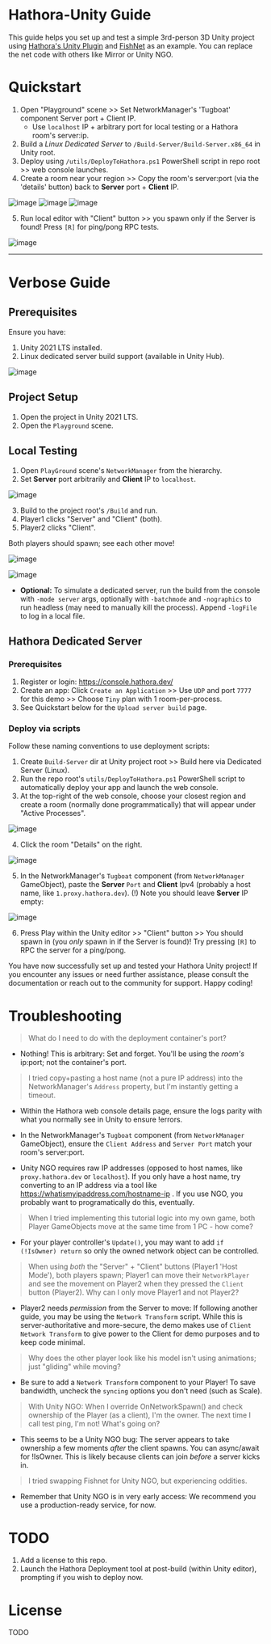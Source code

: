 # Hathora-Unity Guide

This guide helps you set up and test a simple 3rd-person 3D Unity project using [Hathora's Unity Plugin](https://assetstore.unity.com/packages/slug/256651) and [FishNet](https://github.com/FirstGearGames/FishNet) as an example. You can replace the net code with others like Mirror or Unity NGO.

# Quickstart

1. Open "Playground" scene >> Set NetworkManager's 'Tugboat' component Server port + Client IP.
   * Use `localhost` IP + arbitrary port for local testing or a Hathora room's server:ip.
2. Build a *Linux Dedicated Server* to `/Build-Server/Build-Server.x86_64` in Unity root.
3. Deploy using `/utils/DeployToHathora.ps1` PowerShell script in repo root >> web console launches.
4. Create a room near your region >> Copy the room's server:port (via the 'details' button) back to **Server** port + **Client** IP.

![image](https://user-images.githubusercontent.com/8840024/233578161-630e86bf-0bcd-4c43-9d97-0470367d1cfc.png)
![image](https://i.imgur.com/cENnBNn.png)
![image](https://i.imgur.com/cM32Vqq.png)

5. Run local editor with "Client" button >> you spawn only if the Server is found! Press `[R]` for ping/pong RPC tests.

![image](https://i.imgur.com/amil9K4.png)

__________________________

# Verbose Guide

## Prerequisites

Ensure you have:

1. Unity 2021 LTS installed.
2. Linux dedicated server build support (available in Unity Hub).

![image](https://user-images.githubusercontent.com/8840024/233582785-3755eb9c-584f-4cd0-b798-6f29eccacf4a.png)

## Project Setup

1. Open the project in Unity 2021 LTS.
2. Open the `Playground` scene.

## Local Testing

1. Open `PlayGround` scene's `NetworkManager` from the hierarchy.
2. Set **Server** port arbitrarily and **Client** IP to `localhost`.

![image](https://i.imgur.com/ZEbjEsO.png)

3. Build to the project root's `/Build` and run.
4. Player1 clicks "Server" and "Client" (both).
5. Player2 clicks "Client".

Both players should spawn; see each other move!

![image](https://user-images.githubusercontent.com/8840024/233584587-56352006-9103-4d3c-a817-fbedd21f0fe0.png)

![image](https://i.imgur.com/dMXjRGy.png)

* **Optional:** To simulate a dedicated server, run the build from the console with `-mode server` args, optionally with `-batchmode` and `-nographics` to run headless (may need to manually kill the process). Append `-logFile` to log in a local file.

## Hathora Dedicated Server

### Prerequisites

1. Register or login: https://console.hathora.dev/
2. Create an app: Click `Create an Application` >> Use `UDP` and port `7777` for this demo >> Choose `Tiny` plan with 1 room-per-process.
3. See Quickstart below for the `Upload server build` page.

### Deploy via scripts

Follow these naming conventions to use deployment scripts:

1. Create `Build-Server` dir at Unity project root >> Build here via Dedicated Server (Linux).
2. Run the repo root's `utils/DeployToHathora.ps1` PowerShell script to automatically deploy your app and launch the web console.
3. At the top-right of the web console, choose your closest region and create a room (normally done programmatically) that will appear under "Active Processes".

![image](https://user-images.githubusercontent.com/8840024/233578161-630e86bf-0bcd-4c43-9d97-0470367d1cfc.png)

4. Click the room "Details" on the right.

![image](https://i.imgur.com/qhaTYFq.png)

5. In the NetworkManager's `Tugboat` component (from `NetworkManager` GameObject), paste the **Server** `Port` and **Client** Ipv4 (probably a host name, like `1.proxy.hathora.dev`). (!) Note you should leave **Server** IP empty:

![image](https://i.imgur.com/faWmgcO.png)

6. Press Play within the Unity editor >> "Client" button >> You should spawn in (you _only_ spawn in if the Server is found)! Try pressing `[R]` to RPC the server for a ping/pong.

You have now successfully set up and tested your Hathora Unity project! If you encounter any issues or need further assistance, please consult the documentation or reach out to the community for support. Happy coding!

# Troubleshooting

> What do I need to do with the deployment container's port?

* Nothing! This is arbitrary: Set and forget. You'll be using the _room's_ ip:port; not the container's port.

> I tried copy+pasting a host name (not a pure IP address) into the NetworkManager's `Address` property, but I'm instantly getting a timeout.

* Within the Hathora web console details page, ensure the logs parity with what you normally see in Unity to ensure !errors.

* In the NetworkManager's `Tugboat` component (from `NetworkManager` GameObject), ensure the `Client Address` and `Server Port` match your room's server:port.

* Unity NGO requires raw IP addresses (opposed to host names, like `proxy.hathora.dev` or `localhost`). If you only have a host name, try converting to an IP address via a tool like https://whatismyipaddress.com/hostname-ip . If you use NGO, you probably want to programatically do this, eventually.

> When I tried implementing this tutorial logic into my own game, both Player GameObjects move at the same time from 1 PC - how come?

* For your player controller's `Update()`, you may want to add `if (!IsOwner) return` so only the owned network object can be controlled.

> When using _both_ the "Server" + "Client" buttons (Player1 'Host Mode'), both players spawn; Player1 can move their `NetworkPlayer` and see the movement on Player2 when they pressed the `Client` button (Player2). Why can I only move Player1 and not Player2?

* Player2 needs _permission_ from the Server to move: If following another guide, you may be using the `Network Transform` script. While this is server-authoritative and more-secure, the demo makes use of `Client Network Transform` to give power to the Client for demo purposes and to keep code minimal.

> Why does the other player look like his model isn't using animations; just "gliding" while moving?

* Be sure to add a `Network Transform` component to your Player! To save bandwidth, uncheck the `syncing` options you don't need (such as Scale).

> With Unity NGO: When I override OnNetworkSpawn() and check ownership of the Player (as a client), I'm the owner. The next time I call test ping, I'm not! What's going on?

* This seems to be a Unity NGO bug: The server appears to take ownership a few moments *after* the client spawns. You can async/await for !IsOwner. This is likely because clients can join *before* a server kicks in.

> I tried swapping Fishnet for Unity NGO, but experiencing oddities.

* Remember that Unity NGO is in very early access: We recommend you use a production-ready service, for now.

# TODO

1. Add a license to this repo.
2. Launch the Hathora Deployment tool at post-build (within Unity editor), prompting if you wish to deploy now.

# License

TODO
